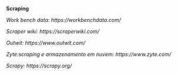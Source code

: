 <b> Scraping </b>
<p> <i> Work bench data:  https://workbenchdata.com/ 
 <p> <i> Scraper wiki: https://scraperwiki.com/
 <p> <i> Outwit: https://www.outwit.com/
<p> <i> Zyte:scraping e armazenamento em nuvem: https://www.zyte.com/
<p> <i> Scrapy: https://scrapy.org/ 

